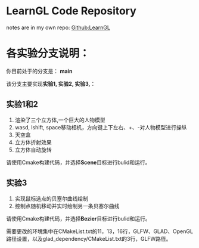 # LearnGL Code Repository

notes are in my own repo: [Github:LearnGL](https://github.com/CO2NoTear/LearnOpenGL)

# 各实验分支说明：

你目前处于的分支是： **main**

该分支主要实现**实验1, 实验2, 实验3,**：


## 实验1和2

1. 渲染了三个立方体,一个巨大的人物模型
2. wasd, lshift, space移动相机，方向键上下左右、+、-对人物模型进行操纵
3. 天空盒
4. 立方体折射效果
5. 立方体自动旋转

请使用Cmake构建代码，并选择**Scene**目标进行bulid和运行。

## 实验3

1. 实现鼠标选点的贝塞尔曲线绘制
2. 控制点随机移动并实时绘制另一条贝塞尔曲线

请使用Cmake构建代码，并选择**Bezier**目标进行bulid和运行。

需要更改的环境集中在CMakeList.txt的11，13，16行，GLFW、GLAD、OpenGL路径设置，以及glad_dependency/CMakeList.txt的3行，GLFW路径。